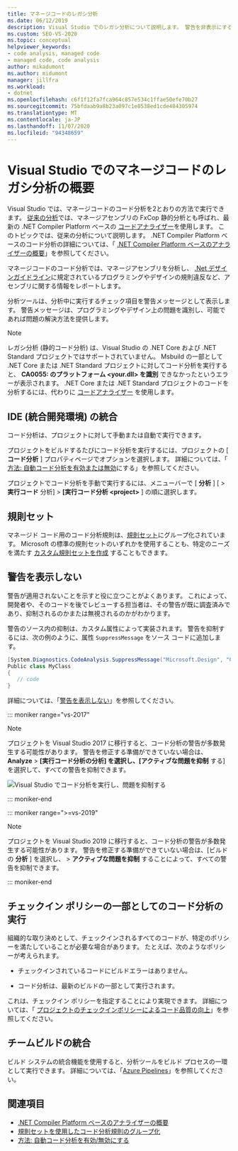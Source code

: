 ```yaml
---
title: マネージコードのレガシ分析
ms.date: 06/12/2019
description: Visual Studio でのレガシ分析について説明します。 警告を非表示にする方法と、手動、自動、チェックインとビルド中に分析を手動で実行する方法を参照してください。
ms.custom: SEO-VS-2020
ms.topic: conceptual
helpviewer_keywords:
- code analysis, managed code
- managed code, code analysis
author: mikadumont
ms.author: midumont
manager: jillfra
ms.workload:
- dotnet
ms.openlocfilehash: c6f1f12fa7fca964c857e534c1ffae50efe70b27
ms.sourcegitcommit: 75bfdaab9a8b23a097c1e8538ed1cde404305974
ms.translationtype: MT
ms.contentlocale: ja-JP
ms.lasthandoff: 11/07/2020
ms.locfileid: "94348659"
---
```

# <a name="overview-of-legacy-analysis-for-managed-code-in-visual-studio"></a>Visual Studio でのマネージコードのレガシ分析の概要

Visual Studio では、マネージコードのコード分析を2とおりの方法で実行できます。 [従来の分析](../code-quality/walkthrough-analyzing-managed-code-for-code-defects.md)では、マネージアセンブリの FxCop 静的分析とも呼ばれ、最新の .NET Compiler Platform ベースの [コードアナライザー](../code-quality/roslyn-analyzers-overview.md)を使用します。 このトピックでは、従来の分析について説明します。 .NET Compiler Platform ベースのコード分析の詳細については、「 [.NET Compiler Platform ベースのアナライザーの概要](../code-quality/roslyn-analyzers-overview.md)」を参照してください。

マネージコードのコード分析では、マネージアセンブリを分析し、 [.Net デザインガイドライン](/dotnet/standard/design-guidelines/)に規定されているプログラミングやデザインの規則違反など、アセンブリに関する情報をレポートします。

分析ツールは、分析中に実行するチェック項目を警告メッセージとして表示します。 警告メッセージは、プログラミングやデザイン上の問題を識別し、可能であれば問題の解決方法を提供します。

> [!NOTE]
> レガシ分析 (静的コード分析) は、Visual Studio の .NET Core および .NET Standard プロジェクトではサポートされていません。 Msbuild の一部として .NET Core または .NET Standard プロジェクトに対してコード分析を実行すると、 **CA0055: のプラットフォーム \<your.dll> を識別** できなかったというエラーが表示されます。 .NET Core または .NET Standard プロジェクトのコードを分析するには、代わりに [コードアナライザー](../code-quality/roslyn-analyzers-overview.md) を使用します。

## <a name="ide-integrated-development-environment-integration"></a>IDE (統合開発環境) の統合

コード分析は、プロジェクトに対して手動または自動で実行できます。

プロジェクトをビルドするたびにコード分析を実行するには、プロジェクトの [ **コード分析** ] プロパティページでオプションを選択します。 詳細については、「 [方法: 自動コード分析を有効または無効](../code-quality/how-to-enable-and-disable-automatic-code-analysis-for-managed-code.md)にする」を参照してください。

プロジェクトでコード分析を手動で実行するには、メニューバーで [ **分析** ] [  >  **実行コード** 分析]  >  **[実行コード分析 \<project>** ] の順に選択します。

## <a name="rule-sets"></a>規則セット

マネージド コード用のコード分析規則は、[規則セット](../code-quality/using-rule-sets-to-group-code-analysis-rules.md)にグループ化されています。 Microsoft の標準の規則セットのいずれかを使用することも、特定のニーズを満たす [カスタム規則セットを作成](../code-quality/how-to-create-a-custom-rule-set.md) することもできます。

## <a name="suppress-warnings"></a>警告を表示しない

警告が適用されないことを示すと役に立つことがよくあります。 これによって、開発者や、そのコードを後でレビューする担当者は、その警告が既に調査済みであり、抑制されるのかまたは無視されるのかがわかります。

警告のソース内の抑制は、カスタム属性によって実装されます。 警告を抑制するには、次の例のように、属性 `SuppressMessage` をソース コードに追加します。

```csharp
[System.Diagnostics.CodeAnalysis.SuppressMessage("Microsoft.Design", "CA1039:ListsAreStrongTyped")]
Public class MyClass
{
   // code
}
```

詳細については、「[警告を表示しない](../code-quality/in-source-suppression-overview.md)」を参照してください。

::: moniker range="vs-2017"

> [!NOTE]
> プロジェクトを Visual Studio 2017 に移行すると、コード分析の警告が多数発生する可能性があります。 警告を修正する準備ができていない場合は、 **Analyze**  >  **[実行コード分析の分析] を選択し、[アクティブな問題を抑制** する] を選択して、すべての警告を抑制できます。
>
> ![Visual Studio でコード分析を実行し、問題を抑制する](media/suppress-active-issues.png)

::: moniker-end

::: moniker range=">=vs-2019"

> [!NOTE]
> プロジェクトを Visual Studio 2019 に移行すると、コード分析の警告が多数発生する可能性があります。 警告を修正する準備ができていない場合は、[ビルドの **分析** ] を選択し、  >  **アクティブな問題を抑制** することによって、すべての警告を抑制できます。

::: moniker-end

## <a name="run-code-analysis-as-part-of-check-in-policy"></a>チェックイン ポリシーの一部としてのコード分析の実行

組織的な取り決めとして、チェックインされるすべてのコードが、特定のポリシーを満たしていることが必要な場合があります。 たとえば、次のようなポリシーが考えられます。

- チェックインされているコードにビルドエラーはありません。

- コード分析は、最新のビルドの一部として実行されます。

これは、チェックイン ポリシーを指定することにより実現できます。 詳細については、「 [プロジェクトのチェックインポリシーによるコード品質の向上](../code-quality/how-to-create-or-update-standard-code-analysis-check-in-policies.md)」を参照してください。

## <a name="team-build-integration"></a>チームビルドの統合

ビルド システムの統合機能を使用すると、分析ツールをビルド プロセスの一環として実行できます。 詳細については、「[Azure Pipelines](/azure/devops/pipelines/index?view=vsts&preserve-view=true)」を参照してください。

## <a name="see-also"></a>関連項目

- [.NET Compiler Platform ベースのアナライザーの概要](../code-quality/roslyn-analyzers-overview.md)
- [規則セットを使用したコード分析規則のグループ化](../code-quality/using-rule-sets-to-group-code-analysis-rules.md)
- [方法: 自動コード分析を有効/無効にする](../code-quality/how-to-enable-and-disable-automatic-code-analysis-for-managed-code.md)
